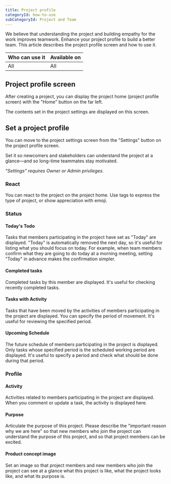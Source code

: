 ```yaml
---
title: Project profile
categoryId: how-to-use
subCategoryId: Project and Team
---
```


We believe that understanding the project and building empathy for the work improves teamwork. Enhance your project profile to build a better team. This article describes the project profile screen and how to use it.

| Who can use it | Available on |
|---|---|
| All | All |

## Project profile screen

After creating a project, you can display the project home (project profile screen) with the "Home" button on the far left.

The contents set in the project settings are displayed on this screen.

## Set a project profile

You can move to the project settings screen from the "Settings" button on the project profile screen.

Set it so newcomers and stakeholders can understand the project at a glance—and so long-time teammates stay motivated.

*"Settings" requires Owner or Admin privileges.*

### React

You can react to the project on the project home. Use tags to express the type of project, or show appreciation with emoji.

### Status

#### Today's Todo

Tasks that members participating in the project have set as "Today" are displayed. "Today" is automatically removed the next day, so it's useful for listing what you should focus on today. For example, when team members confirm what they are going to do today at a morning meeting, setting "Today" in advance makes the confirmation simpler.

#### Completed tasks

Completed tasks by this member are displayed. It's useful for checking recently completed tasks.

#### Tasks with Activity

Tasks that have been moved by the activities of members participating in the project are displayed. You can specify the period of movement. It's useful for reviewing the specified period.

#### Upcoming Schedule

The future schedule of members participating in the project is displayed. Only tasks whose specified period is the scheduled working period are displayed. It's useful to specify a period and check what should be done during that period.

### Profile

#### Activity

Activities related to members participating in the project are displayed. When you comment or update a task, the activity is displayed here.

#### Purpose

Articulate the purpose of this project. Please describe the "important reason why we are here" so that new members who join the project can understand the purpose of this project, and so that project members can be excited.

#### Product concept image

Set an image so that project members and new members who join the project can see at a glance what this project is like, what the project looks like, and what its purpose is.
